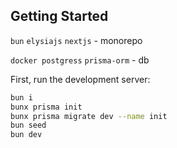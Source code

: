 ## Getting Started

`bun` `elysiajs` `nextjs` - monorepo

`docker postgress` `prisma-orm` - db
 
First, run the development server:

```bash
bun i
bunx prisma init
bunx prisma migrate dev --name init
bun seed
bun dev
```
